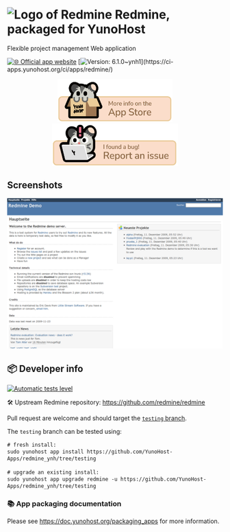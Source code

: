 <!--
N.B.: This README was automatically generated by <https://github.com/YunoHost/apps_tools/blob/main/readme_generator>
It shall NOT be edited by hand.
-->

<h1>
  <img src="https://raw.githubusercontent.com/YunoHost/apps/main/logos/redmine.png" width="32px" alt="Logo of Redmine">
  Redmine, packaged for YunoHost
</h1>

Flexible project management Web application

[![🌐 Official app website](https://img.shields.io/badge/Official_app_website-darkgreen?style=for-the-badge)](https://www.redmine.org)
[![Version: 6.1.0~ynh1](https://img.shields.io/badge/Version-6.1.0~ynh1-rgb(18,138,11)?style=for-the-badge)](https://ci-apps.yunohost.org/ci/apps/redmine/)

<div align="center">
<a href="https://apps.yunohost.org/app/redmine"><img height="100px" src="https://github.com/YunoHost/yunohost-artwork/raw/refs/heads/main/badges/neopossum-badges/badge_more_info_on_the_appstore.svg"/></a>
<a href="https://github.com/YunoHost-Apps/redmine_ynh/issues"><img height="100px" src="https://github.com/YunoHost/yunohost-artwork/raw/refs/heads/main/badges/neopossum-badges/badge_report_an_issue.svg"/></a>
</div>


## Screenshots
![Screenshot of Redmine](./doc/screenshots/Redmine-demo.png)

## 📦 Developer info

[![Automatic tests level](https://apps.yunohost.org/badge/cilevel/redmine)](https://ci-apps.yunohost.org/ci/apps/redmine/)

🛠️ Upstream Redmine repository: <https://github.com/redmine/redmine>

Pull request are welcome and should target the [`testing` branch](https://github.com/YunoHost-Apps/redmine_ynh/tree/testing).

The `testing` branch can be tested using:
```
# fresh install:
sudo yunohost app install https://github.com/YunoHost-Apps/redmine_ynh/tree/testing

# upgrade an existing install:
sudo yunohost app upgrade redmine -u https://github.com/YunoHost-Apps/redmine_ynh/tree/testing
```

### 📚 App packaging documentation

Please see <https://doc.yunohost.org/packaging_apps> for more information.